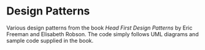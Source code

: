 # Design Patterns
Various design patterns from the book *Head First Design Patterns* by Eric Freeman and Elisabeth Robson.
The code simply follows UML diagrams and sample code supplied in the book.

